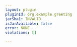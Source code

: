```yaml
---
layout: plugin
pluginId: org.example.greeting
jarSha1: INVALID
isJarAvailable: false
error: NONE
violations: []

---
```

